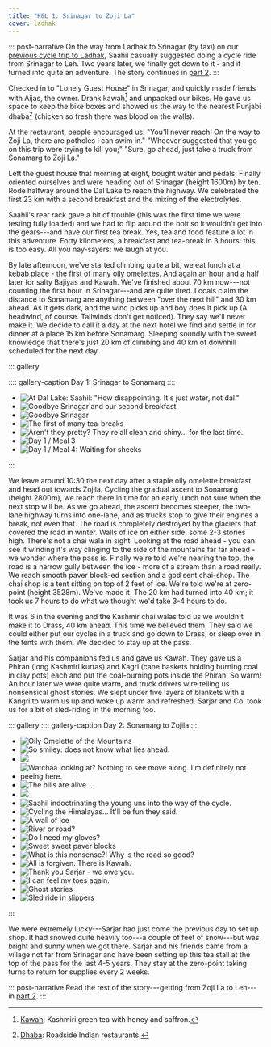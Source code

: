 ```yaml
---
title: "K&L 1: Srinagar to Zoji La"
cover: ladhak
---
```


::: post-narrative
On the way from Ladhak to Srinagar (by taxi) on our [previous cycle trip to
Ladhak](/blog/2013/09/13/jullay/), Saahil casually suggested doing a
cycle ride from Srinagar to Leh. Two years later, we finally got down to it -
and it turned into quite an adventure. The story continues in [part
2](/blog/2015/10/04/kashmir-and-ladhak-2/).
:::

Checked in to "Lonely Guest House" in Srinagar, and quickly made friends with
Aijas, the owner. Drank kawah[^1] and unpacked our bikes. He gave us space to
keep the bike boxes and showed us the way to the nearest Punjabi dhaba[^2]
(chicken so fresh there was blood on the walls).

At the restaurant, people encouraged us: "You'll never reach! On the way to
Zoji La, there are potholes I can swim in." "Whoever suggested that you go on
this trip were trying to kill you;"  "Sure, go ahead, just take a truck from
Sonamarg to Zoji La."

Left the guest house that morning at eight, bought water and pedals. Finally
oriented ourselves and were heading out of Srinagar (height 1600m) by ten.
Rode halfway around the Dal Lake to reach the highway. We celebrated the first
23 km with a second breakfast and the mixing of the electrolytes.

Saahil's rear rack gave a bit of trouble (this was the first time we were
testing fully loaded) and we had to flip around the bolt so it wouldn't get into
the gears---and have our first tea break. Yes, tea and food feature a lot in
this adventure. Forty kilometers, a breakfast and tea-break in 3 hours: this is
too easy. All you nay-sayers: we laugh at you.

By late afternoon, we've started climbing quite a bit, we eat lunch at a kebab
place - the first of many oily omelettes. And again an hour and a half later for
salty Bajiyas and Kawah. We've finished about 70 km now---not counting the first
hour in Srinagar---and are quite tired. Locals claim the distance to Sonamarg are
anything between "over the next hill" and 30 km ahead. As it gets dark, and the
wind picks up and boy does it pick up (A headwind, of course. Tailwinds don't
get noticed). They say we'll never make it. We decide to call it a day at the
next hotel we find and settle in for dinner at a place 15 km before Sonamarg.
Sleeping soundly with the sweet knowledge that there's just 20 km of climbing and
40 km of downhill scheduled for the next day.

::: gallery

:::: gallery-caption
Day 1: Srinagar to Sonamarg
::::

* ![At Dal Lake: Saahil: "How disappointing. It's just water, not dal."](/images/kashmir-and-ladhak/srinagar/600x470/dal-lake.jpg)
* ![Goodbye Srinagar and our second breakfast](/images/kashmir-and-ladhak/srinagar/600x470/bye-bye.jpg)
* ![Goodbye Srinagar](/images/kashmir-and-ladhak/srinagar/600x470/riverside.jpg)
* ![The first of many tea-breaks](/images/kashmir-and-ladhak/srinagar/600x470/tea-break.jpg)
* ![Aren't they pretty? They're all clean and shiny... for the last time.](/images/kashmir-and-ladhak/srinagar/600x470/bikes-posing.jpg)
* ![Day 1 / Meal 3](/images/kashmir-and-ladhak/srinagar/600x470/meal-three.jpg)
* ![Day 1 / Meal 4: Waiting for sheeks](/images/kashmir-and-ladhak/srinagar/600x470/meal-four.jpg)

:::

We leave around 10:30 the next day after a staple oily omelette breakfast and
head out towards Zojila. Cycling the gradual ascent to Sonamarg (height 2800m),
we reach there in time for an early lunch not sure when the next stop will
be. As we go ahead, the ascent becomes steeper, the two-lane highway turns into
one-lane, and as trucks stop to give their engines a break, not even that. The
road is completely destroyed by the glaciers that covered the road in winter.
Walls of ice on either side, some 2-3 stories high. There's not a chai wala in
sight.  Looking at the road ahead - you can see it winding it's way clinging to
the side of the mountains far far ahead - we wonder where the pass is. Finally
we're told we're nearing the top, the road is a narrow gully between the ice -
more of a stream than a road really. We reach smooth paver block-ed section and
a god sent chai-shop. The chai shop is a tent sitting on top of 2 feet of ice.
We're told we're at zero-point (height 3528m). We've made it. The 20 km had
turned into 40 km; it took us 7 hours to do what we thought we'd take 3-4 hours
to do.

It was 6 in the evening and the Kashmir chai walas told us we wouldn't make it
to Drass, 40 km ahead. This time we believed them. They said we could either put
our cycles in a truck and go down to Drass, or sleep over in the tents with
them. We decided to stay up at the pass.

Sarjar and his companions fed us and gave us Kawah. They gave us a Phiran
(long Kashmiri kurtas) and Kagri (cane baskets holding burning coal in clay
pots) each and put the coal-burning pots inside the Phiran! So warm! An hour
later we were quite warm, and truck drivers wire telling us nonsensical ghost
stories. We slept under five layers of blankets with a Kangri to warm us up and
woke up warm and refreshed.  Sarjar and Co. took us for a bit of sled-riding in
the morning too.

::: gallery
:::: gallery-caption
Day 2: Sonamarg to Zojila
::::

* ![Oily Omelette of the Mountains](/images/kashmir-and-ladhak/sonamarg/600x470/omelette-of-the-mountains.jpg)
* ![So smiley: does not know what lies ahead.](/images/kashmir-and-ladhak/sonamarg/600x470/so-smiley.jpg)
* ![](/images/kashmir-and-ladhak/sonamarg/600x470/saahil-breakfast.jpg)
* ![Watchaa looking at? Nothing to see move along. I'm definitely not peeing here.](/images/kashmir-and-ladhak/sonamarg/600x470/pee-break.jpg)
* ![The hills are alive...](/images/kashmir-and-ladhak/sonamarg/600x470/on-the-side-of-the-mountain.jpg)
* ![](/images/kashmir-and-ladhak/sonamarg/600x470/impressionable-young-uns.jpg)
* ![Saahil indoctrinating the young uns into the way of the cycle.](/images/kashmir-and-ladhak/sonamarg/600x470/appreciate-the-view.jpg)
* ![Cycling the Himalayas... It'll be fun they said.](/images/kashmir-and-ladhak/sonamarg/600x470/walk-the-bike.jpg)
* ![A wall of ice](/images/kashmir-and-ladhak/sonamarg/600x470/wall-of-ice.jpg)
* ![River or road?](/images/kashmir-and-ladhak/sonamarg/600x470/river-or-road.jpg)
* ![Do I need my gloves?](/images/kashmir-and-ladhak/sonamarg/600x470/selfie-towel-head.jpg)
* ![Sweet sweet paver blocks](/images/kashmir-and-ladhak/sonamarg/600x470/sweet-paver-blocks.jpg)
* ![What is this nonsense?! Why is the road so good?](/images/kashmir-and-ladhak/sonamarg/600x470/why-is-the-road-so-good.jpg)
* ![All is forgiven. There is Kawah.](/images/kashmir-and-ladhak/sonamarg/600x470/chai-stall-from-heaven.jpg)
* ![Thank you Sarjar - we owe you.](/images/kashmir-and-ladhak/sonamarg/600x470/sarjar-and-warmth.jpg)
* ![I can feel my toes again.](/images/kashmir-and-ladhak/sonamarg/600x470/i-can-feel-my-toes-again.jpg)
* ![Ghost stories](/images/kashmir-and-ladhak/sonamarg/600x470/ghost-stories.jpg)
* ![Sled ride in slippers](/images/kashmir-and-ladhak/sonamarg/600x470/sled-riding.jpg)

:::


We were extremely lucky---Sarjar had just come the previous day to set up shop.
It had snowed quite heavily too---a couple of feet of snow---but was bright and
sunny when we got there. Sarjar and his friends came from a village not far
from Srinagar and have been setting up this tea stall at the top of the pass for
the last 4-5 years. They stay at the zero-point taking turns to return for
supplies every 2 weeks.

::: post-narrative
Read the rest of the story---getting from Zoji La to Leh---in [part 2](/blog/2015/10/04/kashmir-and-ladhak-2/).
:::

[^1]: [Kawah](https://en.wikipedia.org/wiki/Kahwah): Kashmiri green tea with honey and saffron.
[^2]: [Dhaba](https://en.wikipedia.org/wiki/Dhaba): Roadside Indian restaurants.
